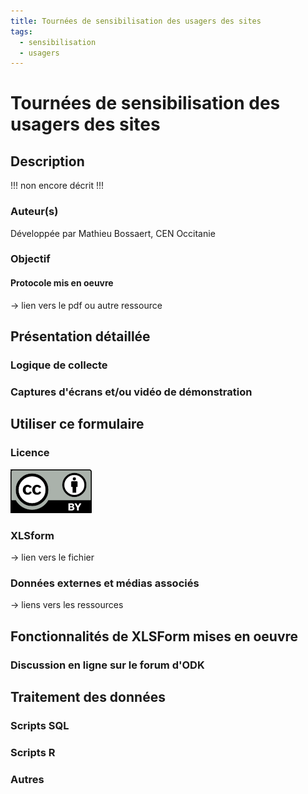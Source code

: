 ```yaml
---
title: Tournées de sensibilisation des usagers des sites
tags:
  - sensibilisation
  - usagers
---
```

# Tournées de sensibilisation des usagers des sites
## Description
!!! non encore décrit !!!
### Auteur(s)
Développée par Mathieu Bossaert, CEN Occitanie
### Objectif
#### Protocole mis en oeuvre
-> lien vers le pdf ou autre ressource

## Présentation détaillée
### Logique de collecte
### Captures d'écrans et/ou vidéo de démonstration

## Utiliser ce formulaire
### Licence
[![CC-BY](../fichiers/by.png)](https://creativecommons.org/licenses/by/2.0/fr/)
### XLSform
-> lien vers le fichier
### Données externes et médias associés
-> liens vers les ressources

## Fonctionnalités de XLSForm mises en oeuvre
### Discussion en ligne sur le forum d'ODK

## Traitement des données
### Scripts SQL
### Scripts R
### Autres